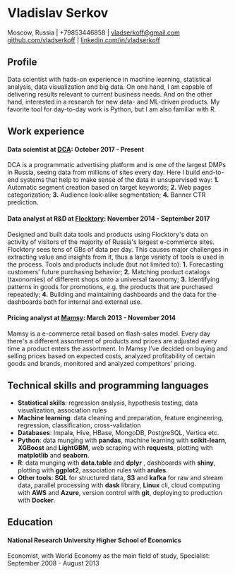 
# Vladislav Serkov
Moscow, Russia | +79853446858 | [vladserkoff@gmail.com](mailto:vladserkoff@gmail.com)  
[github.com/vladserkoff](https://github.com/vladserkoff) | [linkedin.com/in/vladserkoff](https://www.linkedin.com/in/vladserkoff)

## Profile
Data scientist with hads-on experience in machine learning, statistical analysis, data visualization and big data. On one hand, I am capable of delivering results relevant to current business needs. And on the other hand, interested in a research for new data- and ML-driven products. My favorite tool for day-to-day work is Python, but I am also familiar with R.

## Work experience
#### Data scientist at [DCA](https://www.dca.ru): October 2017 - Present
DCA is a programmatic advertising platform and is one of the largest DMPs in Russia, seeing data from millions of sites every day. Here I build end-to-end systems that help to make sense of the data in unsupervised way: **1.** Automatic segment creation based on target keywords; **2.** Web pages categorization; **3.** Audience look-alike segmentation; **4.** Banner CTR prediction.

#### Data analyst at R&D at [Flocktory](https://www.flocktory.com): November 2014 - September 2017
Designed and built data tools and products using Flocktory's data on activity of visitors of the majority of Russia's largest e-commerce sites. Flocktory sees tens of GBs of data per day. This causes major challenges in extracting value and insights from it, thus a large variety of tools is used in the process.
Tools and products include (but not limited to): **1.** Forecasting customers' future purchasing behavior; **2.** Matching product catalogs (taxonomies) of different shops onto a universal taxonomy; **3.** Identifying patterns in goods for promotions, e.g. the products that are purchased repeatedly; **4.** Building and maintaining dashboards and the data for the dashboards both for internal and external use.

#### Pricing analyst at [Mamsy](https://mamsy.ru): March 2013 - November 2014  
Mamsy is a e-commerce retail based on flash-sales model. Every day there's a different assortment of products and prices are adjusted every time a product enters the assortment. In Mamsy I’ve decided on buying and selling prices based on expected costs, analyzed profitability of certain goods and brands, monitored and analyzed competitors' pricing. 

## Technical skills and programming languages
* **Statistical skills**: regression analysis, hypothesis testing, data visualization, association rules
* **Machine learning**: data cleaning and preparation, feature engineering, regression, classification, cross-validation
* **Databases**: Impala, Hive, HBase, MongoDB, PostgreSQL, Vertica etc.
* **Python**: data munging with **pandas**, machine learning with **scikit-learn**, **XGBoost** and **LightGBM**, web scraping with **requests**, plotting with **matplotlib** and **seaborn**.
* **R**: data munging with **data.table** and **dplyr** , dashboards with **shiny**, plotting with **ggplot2**, association rules with **arules**.
* **Other tools**: **SQL** for structured data, **S3** and **kafka** for raw and stream data, parallel processing with **dask** library, **Linux** cli, cloud computing with **AWS** and **Azure**, version control with **git**, deploying to production with **Docker**.

## Education
#### National Research University Higher School of Economics
Economist, with World Economy as the main field of study, Specialist: September 2008 - August 2013
